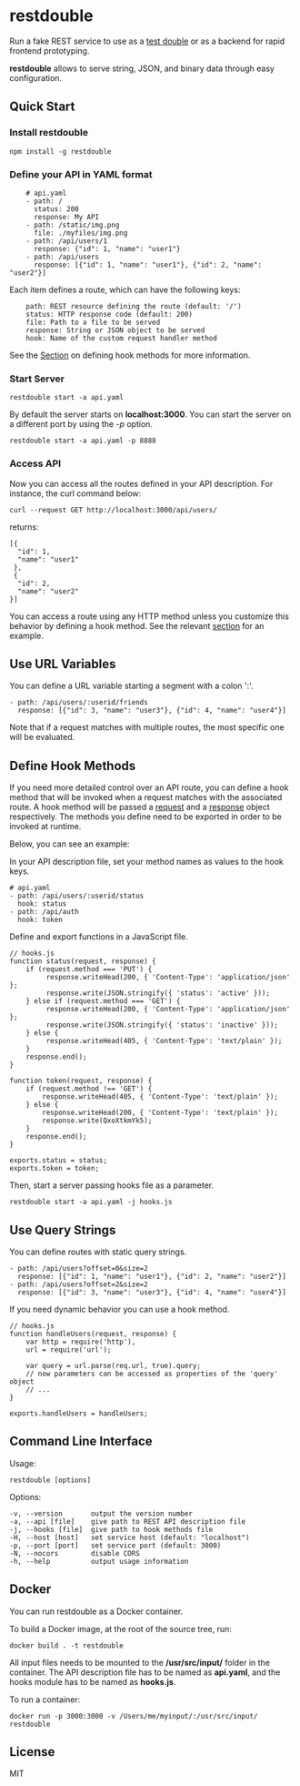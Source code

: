 # restdouble 

Run a fake REST service to use as a [test double](https://martinfowler.com/bliki/TestDouble.html) or as a backend for rapid frontend prototyping.  

**restdouble** allows to serve string, JSON, and binary data through easy configuration.

## Quick Start

### Install **restdouble** 

    npm install -g restdouble

### Define your API in YAML format
        
        # api.yaml
        - path: /
          status: 200
          response: My API
        - path: /static/img.png
          file: ./myfiles/img.png
        - path: /api/users/1
          response: {"id": 1, "name": "user1"}
        - path: /api/users
          response: [{"id": 1, "name": "user1"}, {"id": 2, "name": "user2"}] 

Each item defines a route, which can have the following keys: 

        path: REST resource defining the route (default: '/')
        status: HTTP response code (default: 200)
        file: Path to a file to be served
        response: String or JSON object to be served
        hook: Name of the custom request handler method

See the [Section](#define-hook-methods) on defining hook methods for more information.

### Start Server
 
    restdouble start -a api.yaml
 
By default the server starts on **localhost:3000**. You can start the server on a different port by using the *-p* option. 

    restdouble start -a api.yaml -p 8888

### Access API

Now you can access all the routes defined in your API description. For instance, the curl command below:

    curl --request GET http://localhost:3000/api/users/

returns: 

    [{  
      "id": 1,
      "name": "user1"
     },
     {  
      "id": 2,
      "name": "user2"
    }]


You can access a route using any HTTP method unless you customize this behavior by defining a hook method. See the relevant [section](#define-hook-methods) for an example.


## Use URL Variables

You can define a URL variable starting a segment with a colon ':'. 

    - path: /api/users/:userid/friends
      response: [{"id": 3, "name": "user3"}, {"id": 4, "name": "user4"}]

Note that if a request matches with multiple routes, the most specific one will be evaluated.


## Define Hook Methods

If you need more detailed control over an API route, you can define a hook method that will be invoked when a request matches with the associated route. A hook method will be passed a [request](https://nodejs.org/api/http.html#http_class_http_clientrequest) and a [response](https://nodejs.org/api/http.html#http_class_http_serverresponse) object respectively. The methods you define need to be exported in order to be invoked at runtime. 

Below, you can see an example:   

In your API description file, set your method names as values to the hook keys.

    # api.yaml
    - path: /api/users/:userid/status
      hook: status
    - path: /api/auth
      hook: token

Define and export functions in a JavaScript file.

    // hooks.js
    function status(request, response) {
        if (request.method === 'PUT') {
             response.writeHead(200, { 'Content-Type': 'application/json' };
             response.write(JSON.stringify({ 'status': 'active' }));
        } else if (request.method === 'GET') {
             response.writeHead(200, { 'Content-Type': 'application/json' };
             response.write(JSON.stringify({ 'status': 'inactive' }));
        } else {
             response.writeHead(405, { 'Content-Type': 'text/plain' });
        }
        response.end();
    }

    function token(request, response) {
        if (request.method !== 'GET') {
            response.writeHead(405, { 'Content-Type': 'text/plain' });
        } else {
            response.writeHead(200, { 'Content-Type': 'text/plain' });
            response.write(QxoXtkmYk5);
        }
        response.end();
    }

    exports.status = status;
    exports.token = token;


Then, start a server passing hooks file as a parameter.

    restdouble start -a api.yaml -j hooks.js

## Use Query Strings

You can define routes with static query strings. 

    - path: /api/users?offset=0&size=2
      response: [{"id": 1, "name": "user1"}, {"id": 2, "name": "user2"}]
    - path: /api/users?offset=2&size=2
      response: [{"id": 3, "name": "user3"}, {"id": 4, "name": "user4"}]


If you need dynamic behavior you can use a hook method.    

    // hooks.js
    function handleUsers(request, response) {
        var http = require('http'),
        url = require('url');

        var query = url.parse(req.url, true).query;
        // now parameters can be accessed as properties of the 'query' object
        // ... 
    } 

    exports.handleUsers = handleUsers;

## Command Line Interface

Usage:

    restdouble [options] 

Options:

    -v, --version       output the version number
    -a, --api [file]    give path to REST API description file
    -j, --hooks [file]  give path to hook methods file
    -H, --host [host]   set service host (default: "localhost")
    -p, --port [port]   set service port (default: 3000)
    -N, --nocors        disable CORS
    -h, --help          output usage information

## Docker

You can run restdouble as a Docker container.

To build a Docker image, at the root of the source tree, run:

    docker build . -t restdouble

All input files needs to be mounted to the **/usr/src/input/**  folder in the container. The API description file has to be named as **api.yaml**, and the hooks module has to be named as **hooks.js**. 

To run a container:

    docker run -p 3000:3000 -v /Users/me/myinput/:/usr/src/input/ restdouble

## License 
MIT